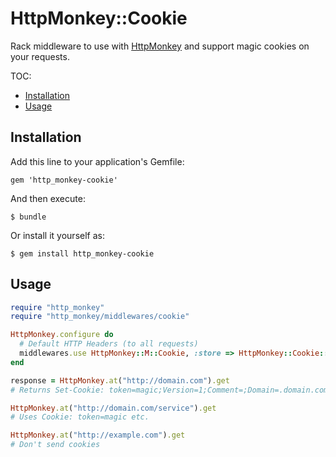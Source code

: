 # HttpMonkey::Cookie

Rack middleware to use with [HttpMonkey](https://github.com/rogerleite/http_monkey) and support magic cookies on your requests.

TOC:

* [Installation](#installation)
* [Usage](#usage)

## Installation

Add this line to your application's Gemfile:

    gem 'http_monkey-cookie'

And then execute:

    $ bundle

Or install it yourself as:

    $ gem install http_monkey-cookie

## Usage

``` ruby
require "http_monkey"
require "http_monkey/middlewares/cookie"

HttpMonkey.configure do
  # Default HTTP Headers (to all requests)
  middlewares.use HttpMonkey::M::Cookie, :store => HttpMonkey::Cookie::MemoryStore.new
end

response = HttpMonkey.at("http://domain.com").get
# Returns Set-Cookie: token=magic;Version=1;Comment=;Domain=.domain.com.br;Path=/;Max-Age=999999999;httpOnly

HttpMonkey.at("http://domain.com/service").get
# Uses Cookie: token=magic etc.

HttpMonkey.at("http://example.com").get
# Don't send cookies
```
